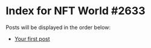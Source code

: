 # Index for NFT World #2633
Posts will be displayed in the order below:

- [Your first post](./001-first.md)

